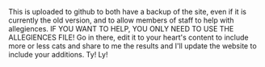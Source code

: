 This is uploaded to github to both have a backup of the site, even if it is currently the old version, and to allow members of staff to help with allegiences.
IF YOU WANT TO HELP, YOU ONLY NEED TO USE THE ALLEGIENCES FILE! 
Go in there, edit it to your heart's content to include more or less cats and share to me the results and I'll update the website to include your additions. Ty! Ly! 
